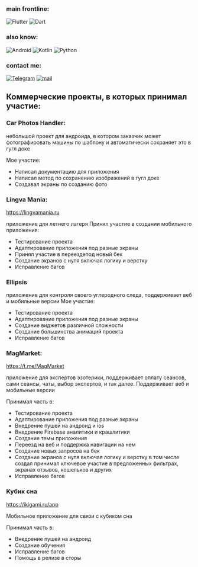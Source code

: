 
### main frontline: 
![Flutter](https://img.shields.io/badge/<Flutter>-FFFACD?style=for-the-badge&logo=flutter&logoColor=00BFFF)
![Dart](https://img.shields.io/badge/<Dart>-informational?style=for-the-badge&logo=Dart&logoColor=00BFFF)
### also know:
![Android](https://img.shields.io/badge/<Android>-white?style=for-the-badge&logo=android&logoColor=green)
![Kotlin](https://img.shields.io/badge/<Kotlin>-orange?style=for-the-badge&logo=kotlin&logoColor=00BFFF)
![Python](https://img.shields.io/badge/<Python>-ddAAAD?style=for-the-badge&logo=Python&logoColor=silgver)

### contact me:
[![Telegram](https://img.shields.io/badge/<Telegram>-blue?style=for-the-badge&logo=Telegram&logoColor=silver)](https://t.me/tester_dono)
[![mail](https://img.shields.io/badge/<Mail>-snow?style=for-the-badge&logo=Gmail&logoColor=red)](den.shegida@gmail.com)

## Коммерческие проекты, в которых принимал участие: 
### Car Photos Handler: 
небольшой проект для андроида, в котором заказчик может фотографировать машины по шаблону и автоматически сохраняет это в гугл доке

Мое участие: 
+ Написал документацию для приложения
+ Написал метод по сохранению изображений в гугл доке
+ Создавал экраны по созданию фото

### Lingva Mania:
https://lingvamania.ru
 
приложение для летнего лагеря
Принял участие в создании мобильного приложения:  
+ Тестирование проекта
+ Адаптирование приложения под разные экраны
+ Принял участие в переездепод новый бек
+ Создание экранов с нуля включая логику и верстку
+ Исправление багов

### Ellipsis
приложение для контроля своего углеродного следа, поддерживает веб и мобильные версии
Мое участие: 
+ Тестирование проекта
+ Адаптирование приложения под разные экраны
+ Создание виджетов различной сложности
+ Создание большинства анимаций проекта
+ Исправление багов

### MagMarket:
https://t.me/MagMarket
 
приложение для экспертов эзотерики, поддерживает оплату сеансов, сами сеансы, чаты, выбор экспертов, и так далее. Поддерживает веб и мобильные версии

Принимал часть в:
+ Тестирование проекта
+ Адаптирование приложения под разные экраны
+ Внедрение пушей на андроид и ios
+ Внедрение Firebase аналитики и крашлитики
+ Создание темы приложения
+ Переезд на веб и поддержка навигации на нем
+ Создание новых запросов на бек
+ Создание экранов с нуля включая логику и верстку в том числе создал принимал ключевое участие в предложенных фильтрах, экранах отзывов, кошельков и других
+ Исправление багов

### Кубик сна
https://ikigami.ru/app

Мобильное приложение для связи с кубиком сна

Принимал часть в:
+ Внедрение пушей на андроид
+ Создание обучения
+ Исправление багов
+ Помощь в релизе в сторы

